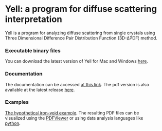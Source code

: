 
Yell: a program for diffuse scattering interpretation
=======

Yell is a program for analyzing diffuse scattering from single crystals using Three Dimensional Difference Pair Distribution Function  (3D-∆PDF) method. 

### Executable binary files
You can download the latest version of Yell for Mac and Windows [here](https://github.com/YellProgram/Yell/releases/latest).

### Documentation
The documentation can be accessed [at this link](https://stackedit.io/viewer#!provider=gist&gistId=ddc4388dfc94338d61a2&filename=Yell%20reference). The pdf version is also available at the latest release [here](https://github.com/YellProgram/Yell/releases/latest).

### Examples
[The hypothetical iron-void example](https://arkadiysimonov.github.io/yellfiles/iron-void_example.zip).
The resulting PDF files can be visualized using the [PDFViewer](https://github.com/aglie/DensityViewer/releases) or using data analysis languages like [python](https://arkadiysimonov.github.io/yellfiles/Visualize_yell_python.zip).


